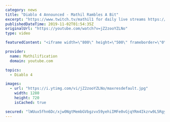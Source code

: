```yaml
---
category: news
title: "Diablo 4 Announced - Mathil Rambles A Bit"
excerpt: "https://www.twitch.tv/mathil1 for daily live streams https://twitter.com/MathilExists https://www.instagram.com/mathilexists/ ..."
publishedDateTime: 2019-11-02T01:54:35Z
originalUrl: "https://youtube.com/watch?v=jZ2zooYZLNo"
type: video

featuredContent: "<iframe width=\"800\" height=\"500\" frameborder=\"0\" src=\"https://www.youtube.com/embed/jZ2zooYZLNo\" allow=\"accelerometer; autoplay; encrypted-media; gyroscope; picture-in-picture\" allowfullscreen></iframe>"

provider:
  name: Mathilification
  domain: youtube.com

topics:
  - Diablo 4

images:
  - url: "https://i.ytimg.com/vi/jZ2zooYZLNo/maxresdefault.jpg"
    width: 1280
    height: 720
    isCached: true

secured: "lWUux5fhn6Dc/xjw0NgtMembGVbgzvx59yehiIMFe0vGjqYRm4Ikzrw9L5Rgy7m4mJrD1fkG3UxpkqIBdtvCNVzI/m/FF7lFUh771bJ6GX18BO4EDt0Wt4UZg+BB0eGrTQ6/C18v1B9cbHwfdKzh3opN+WKv2HsIKuMHEEUviCY7EDu2pmQhj5FSaLkTjMhHYqA7pukiexPkLsxN2i/OcyeDttw2nL0WFmOD7GMbfGi31MR3MeJVVraBfk4PNANhEKmr01c+WU2e+qxw+3qhQ8gfpRxRqcaWULvPCQNhH+u8mwn6ENHtY6P0R1gLLr6k9sIsjqNu8IeQKd7gkmK/4IhnQLmaDp9J64yvR1VOZ28U/afUV+Lh+0We9aQHw0FJzjha7/lt32vLKosQb8le+pQAiCpUCVWq8JTMzamYur62bKVeS+4DMDHYBiHW0qYu;YpddOdIc2oRr3ASqS5YQ9w=="
---
```


